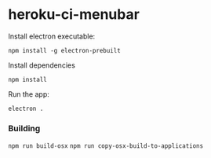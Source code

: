 # heroku-ci-menubar

Install electron executable:

`npm install -g electron-prebuilt`

Install dependencies

`npm install`

Run the app:

`electron .`

### Building

`npm run build-osx`
`npm run copy-osx-build-to-applications`
